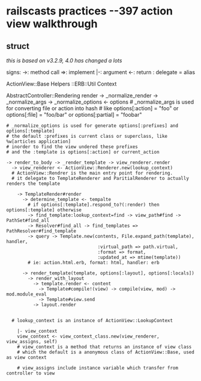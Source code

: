 # railscasts practices --397 action view walkthrough

## struct 

_this is based on v3.2.9, 4.0 has changed a lots_

signs:
->: method call
=>: implement
|-: argument
<-: return
: delegate
= alias

ActionView::Base
  Helpers
  ::ERB::Util
  Context

AbstractController::Rendering
  render 
    -> _normalize_render -> _normalize_args -> _normalize_options <- options
    # _normalize_args is used for converting file or action into hash
    # like options[:action] = "foo" or options[:file] = "foo/bar" or options[:partial] = "foobar"

    # _normalize_options is used for generate options[:prefixes] and options[:template]
    # the default :prefixes is current class or superclass, like %w[articles application]
    # inorder to find the view undered these prefixes
    # and the :template is options[:action] or current_action

    -> render_to_body -> _render_template -> view_renderer.render
      -> view_renderer <- ActionView::Renderer.new(lookup_context)
      # ActionView::Rendrer is the main entry point for rendering.
      # it delegate to TemplateRenderer and ParitialRenderer to actually renders the template

        -> TemplateRender#render 
          -> determine_template <- tempalte 
            # if options[:template].respond_to?(:render) then options[:template] otherwise
            -> find_template:lookup_context=find -> view_path#find -> PathSet#find_all 
            -> Resolver#find_all -> find_templates => PathResolver#find_template 
            -> query -> Template.new(contents, File.expand_path(template), handler,
                                      :virtual_path => path.virtual,
                                      :format => format,
                                      :updated_at => mtime(template))
            # ie: action.html.erb, format: html, handler: erb

          -> render_template(template, options[:layout], options[:locals])
            -> render_with_layout
              -> template.render <- content
                -> Template#compile!(view) -> compile(view, mod) -> mod.module_eval
                -> Template#view.send
              -> layout.render


      # lookup_context is an instance of ActionView::LookupContext

        |- view_context
        view_context <- view_context_class.new(view_renderer, view_assigns, self)
        # view_context is a method that returns an instance of view class
        # which the default is a anonymous class of ActionView::Base, used as view context

        # view_assigns include instance variable which transfer from controller to view 


